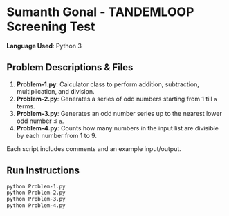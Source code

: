 # Sumanth Gonal - TANDEMLOOP Screening Test

**Language Used**: Python 3

## Problem Descriptions & Files

1. **Problem-1.py**: Calculator class to perform addition, subtraction, multiplication, and division.
2. **Problem-2.py**: Generates a series of odd numbers starting from 1 till `a` terms.
3. **Problem-3.py**: Generates an odd number series up to the nearest lower odd number ≤ `a`.
4. **Problem-4.py**: Counts how many numbers in the input list are divisible by each number from 1 to 9.

Each script includes comments and an example input/output.

## Run Instructions

```bash
python Problem-1.py
python Problem-2.py
python Problem-3.py
python Problem-4.py
